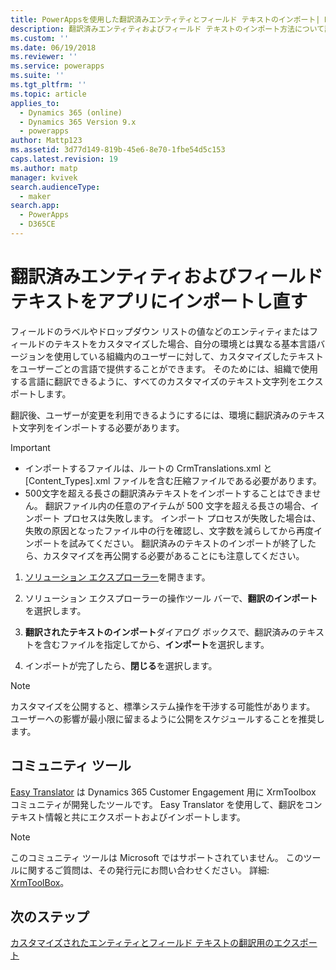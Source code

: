 ```yaml
---
title: PowerAppsを使用した翻訳済みエンティティとフィールド テキストのインポート| MicrosoftDocs
description: 翻訳済みエンティティおよびフィールド テキストのインポート方法について説明する
ms.custom: ''
ms.date: 06/19/2018
ms.reviewer: ''
ms.service: powerapps
ms.suite: ''
ms.tgt_pltfrm: ''
ms.topic: article
applies_to:
  - Dynamics 365 (online)
  - Dynamics 365 Version 9.x
  - powerapps
author: Mattp123
ms.assetid: 3d77d149-819b-45e6-8e70-1fbe54d5c153
caps.latest.revision: 19
ms.author: matp
manager: kvivek
search.audienceType:
  - maker
search.app:
  - PowerApps
  - D365CE
---
```

# <a name="import-translated-entity-and-field-text-back-into-an-app"></a>翻訳済みエンティティおよびフィールド テキストをアプリにインポートし直す

フィールドのラベルやドロップダウン リストの値などのエンティティまたはフィールドのテキストをカスタマイズした場合、自分の環境とは異なる基本言語バージョンを使用している組織内のユーザーに対して、カスタマイズしたテキストをユーザーごとの言語で提供することができます。 そのためには、組織で使用する言語に翻訳できるように、すべてのカスタマイズのテキスト文字列をエクスポートします。  
  
 翻訳後、ユーザーが変更を利用できるようにするには、環境に翻訳済みのテキスト文字列をインポートする必要があります。  
  
> [!IMPORTANT]
> - インポートするファイルは、ルートの CrmTranslations.xml と [Content_Types].xml ファイルを含む圧縮ファイルである必要があります。  
> - 500文字を超える長さの翻訳済みテキストをインポートすることはできません。 翻訳ファイル内の任意のアイテムが 500 文字を超える長さの場合、インポート プロセスは失敗します。 インポート プロセスが失敗した場合は、失敗の原因となったファイル中の行を確認し、文字数を減らしてから再度インポートを試みてください。 翻訳済みのテキストのインポートが終了したら、カスタマイズを再公開する必要があることにも注意してください。  
  
1. [ソリューション エクスプローラー](../model-driven-apps/advanced-navigation.md#solution-explorer)を開きます。  
  
2. ソリューション エクスプローラーの操作ツール バーで、**翻訳のインポート**を選択します。  
3.  **翻訳されたテキストのインポート**ダイアログ ボックスで、翻訳済みのテキストを含むファイルを指定してから、**インポート**を選択します。  
  
4.  インポートが完了したら、**閉じる**を選択します。  
  
> [!NOTE]
>  カスタマイズを公開すると、標準システム操作を干渉する可能性があります。 ユーザーへの影響が最小限に留まるように公開をスケジュールすることを推奨します。  

## <a name="community-tools"></a>コミュニティ ツール

[Easy Translator](https://www.xrmtoolbox.com/plugins/MsCrmTools.Translator/) は Dynamics 365 Customer Engagement 用に XrmToolbox コミュニティが開発したツールです。 Easy Translator を使用して、翻訳をコンテキスト情報と共にエクスポートおよびインポートします。 

> [!NOTE]
> このコミュニティ ツールは Microsoft ではサポートされていません。 このツールに関するご質問は、その発行元にお問い合わせください。 詳細: [XrmToolBox](https://www.xrmtoolbox.com)。

## <a name="next-steps"></a>次のステップ  
 [カスタマイズされたエンティティとフィールド テキストの翻訳用のエクスポート](export-customized-entity-field-text-translation.md)
